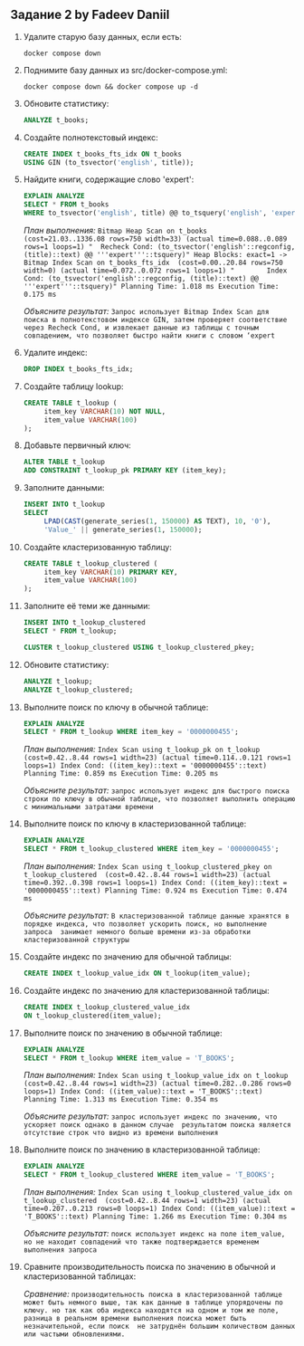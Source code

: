 ## Задание 2 by Fadeev Daniil

1. Удалите старую базу данных, если есть:
    ```shell
    docker compose down
    ```

2. Поднимите базу данных из src/docker-compose.yml:
    ```shell
    docker compose down && docker compose up -d
    ```

3. Обновите статистику:
    ```sql
    ANALYZE t_books;
    ```

4. Создайте полнотекстовый индекс:
    ```sql
    CREATE INDEX t_books_fts_idx ON t_books 
    USING GIN (to_tsvector('english', title));
    ```

5. Найдите книги, содержащие слово 'expert':
    ```sql
    EXPLAIN ANALYZE
    SELECT * FROM t_books 
    WHERE to_tsvector('english', title) @@ to_tsquery('english', 'expert');
    ```
    
    *План выполнения:*
    `Bitmap Heap Scan on t_books  (cost=21.03..1336.08 rows=750 width=33) (actual time=0.088..0.089 rows=1 loops=1)
   "  Recheck Cond: (to_tsvector('english'::regconfig, (title)::text) @@ '''expert'''::tsquery)"
   Heap Blocks: exact=1
   ->  Bitmap Index Scan on t_books_fts_idx  (cost=0.00..20.84 rows=750 width=0) (actual time=0.072..0.072 rows=1 loops=1)
   "        Index Cond: (to_tsvector('english'::regconfig, (title)::text) @@ '''expert'''::tsquery)"
   Planning Time: 1.018 ms
   Execution Time: 0.175 ms
   `
    
    *Объясните результат:*
    `Запрос использует Bitmap Index Scan для поиска в полнотекстовом индексе GIN, затем проверяет соответствие
     через Recheck Cond, и извлекает данные из таблицы с точным совпадением, что позволяет быстро найти книги с словом ‘expert`

6. Удалите индекс:
    ```sql
    DROP INDEX t_books_fts_idx;
    ```

7. Создайте таблицу lookup:
    ```sql
    CREATE TABLE t_lookup (
         item_key VARCHAR(10) NOT NULL,
         item_value VARCHAR(100)
    );
    ```

8. Добавьте первичный ключ:
    ```sql
    ALTER TABLE t_lookup 
    ADD CONSTRAINT t_lookup_pk PRIMARY KEY (item_key);
    ```

9. Заполните данными:
    ```sql
    INSERT INTO t_lookup 
    SELECT 
         LPAD(CAST(generate_series(1, 150000) AS TEXT), 10, '0'),
         'Value_' || generate_series(1, 150000);
    ```

10. Создайте кластеризованную таблицу:
     ```sql
     CREATE TABLE t_lookup_clustered (
          item_key VARCHAR(10) PRIMARY KEY,
          item_value VARCHAR(100)
     );
     ```

11. Заполните её теми же данными:
     ```sql
     INSERT INTO t_lookup_clustered 
     SELECT * FROM t_lookup;
     
     CLUSTER t_lookup_clustered USING t_lookup_clustered_pkey;
     ```

12. Обновите статистику:
     ```sql
     ANALYZE t_lookup;
     ANALYZE t_lookup_clustered;
     ```

13. Выполните поиск по ключу в обычной таблице:
     ```sql
     EXPLAIN ANALYZE
     SELECT * FROM t_lookup WHERE item_key = '0000000455';
     ```
     
     *План выполнения:*
     `Index Scan using t_lookup_pk on t_lookup  (cost=0.42..8.44 rows=1 width=23) (actual time=0.114..0.121 rows=1 loops=1)
    Index Cond: ((item_key)::text = '0000000455'::text)
    Planning Time: 0.859 ms
    Execution Time: 0.205 ms
    `
     
     *Объясните результат:*
     `запрос использует индекс для быстрого поиска строки по ключу в обычной таблице, что позволяет выполнить операцию с минимальными затратами времени`

14. Выполните поиск по ключу в кластеризованной таблице:
     ```sql
     EXPLAIN ANALYZE
     SELECT * FROM t_lookup_clustered WHERE item_key = '0000000455';
     ```
     
     *План выполнения:*
     `Index Scan using t_lookup_clustered_pkey on t_lookup_clustered  (cost=0.42..8.44 rows=1 width=23) (actual time=0.392..0.398 rows=1 loops=1)
    Index Cond: ((item_key)::text = '0000000455'::text)
    Planning Time: 0.924 ms
    Execution Time: 0.474 ms`
     
     *Объясните результат:*
     `В кластеризованной таблице данные хранятся в порядке индекса, что позволяет ускорить поиск, но выполнение запроса 
      занимает немного больше времени из-за обработки кластеризованной структуры`

15. Создайте индекс по значению для обычной таблицы:
     ```sql
     CREATE INDEX t_lookup_value_idx ON t_lookup(item_value);
     ```

16. Создайте индекс по значению для кластеризованной таблицы:
     ```sql
     CREATE INDEX t_lookup_clustered_value_idx 
     ON t_lookup_clustered(item_value);
     ```

17. Выполните поиск по значению в обычной таблице:
     ```sql
     EXPLAIN ANALYZE
     SELECT * FROM t_lookup WHERE item_value = 'T_BOOKS';
     ```
     
     *План выполнения:*
     `Index Scan using t_lookup_value_idx on t_lookup  (cost=0.42..8.44 rows=1 width=23) (actual time=0.282..0.286 rows=0 loops=1)
    Index Cond: ((item_value)::text = 'T_BOOKS'::text)
    Planning Time: 1.313 ms
    Execution Time: 0.354 ms
    `
     
     *Объясните результат:*
     `запрос использует индекс по значению, что ускоряет поиск однако в данном случае 
      результатом поиска является отсутствие строк что видно из времени выполнения`

18. Выполните поиск по значению в кластеризованной таблице:
     ```sql
     EXPLAIN ANALYZE
     SELECT * FROM t_lookup_clustered WHERE item_value = 'T_BOOKS';
     ```
     
     *План выполнения:*
     `Index Scan using t_lookup_clustered_value_idx on t_lookup_clustered  (cost=0.42..8.44 rows=1 width=23) (actual time=0.207..0.213 rows=0 loops=1)
    Index Cond: ((item_value)::text = 'T_BOOKS'::text)
    Planning Time: 1.266 ms
    Execution Time: 0.304 ms
    `
     
     *Объясните результат:*
     `поиск использует индекс на поле item_value, но не находит совпадений что также подтверждается временем выполнения запроса`

19. Сравните производительность поиска по значению в обычной и кластеризованной таблицах:
     
     *Сравнение:*
     `производительность поиска в кластеризованной таблице может быть немного выше, так как данные в таблице упорядочены
      по ключу. но так как оба индекса находятся на одном и том же поле, 
      разница в реальном времени выполнения поиска может быть незначительной, если поиск 
      не затруднён большим количеством данных или частыми обновлениями.`